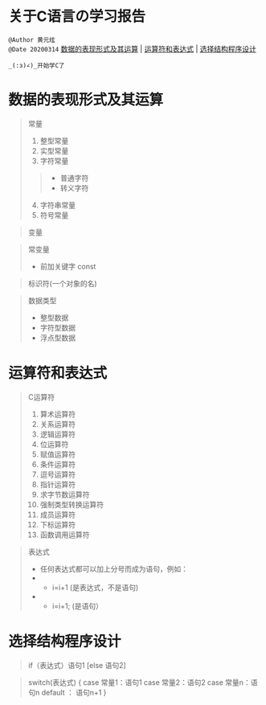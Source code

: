# 关于C语言の学习报告
`@Author 黄元炫`  
`@Date 20200314`
[数据的表现形式及其运算](#1) | [运算符和表达式](#2) | [选择结构程序设计](#3)

```
_(:з)∠)_开始学C了
```

# <a id='1'>数据的表现形式及其运算</a>
  > 常量
  > 1. 整型常量
  > 2. 实型常量
  > 3. 字符常量
  > > + 普通字符
  > > + 转义字符
  > 4. 字符串常量
  > 5. 符号常量
  
  > 变量
  
  > 常变量
  > + 前加关键字 const

  > 标识符(一个对象的名)
  
  > 数据类型
  > + 整型数据
  > + 字符型数据
  > + 浮点型数据
  
# <a id='2'>运算符和表达式</a>
> C运算符
> 1. 算术运算符 
> 2. 关系运算符
> 3. 逻辑运算符
> 4. 位运算符
> 5. 赋值运算符
> 6. 条件运算符
> 7. 逗号运算符
> 8. 指针运算符
> 9. 求字节数运算符
> 10. 强制类型转换运算符
> 11. 成员运算符
> 12. 下标运算符
> 13. 函数调用运算符

> 表达式
> + 任何表达式都可以加上分号而成为语句，例如：
> + + i=i+1    (是表达式，不是语句)
> + + i=i+1;   (是语句）

# <a id='3'>选择结构程序设计</a>
> if（表达式）语句1
      [else 语句2]

> switch(表达式)
  {
    case 常量1：语句1
    case 常量2：语句2
    case 常量n：语句n
    default ：  语句n+1
   }
    
